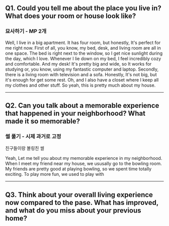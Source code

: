 ## Q1. Could you tell me about the place you live in? What does your room or house look like?
### 묘사하기 - MP 2개

Well, I live in a big apartment. It has four room, but honestly, It's perfect for me right now.
First of all, you know, my bed, desk, and living room are all in one space. 
The bed is right next to the window, so I get nice sunlight during the day, which I love.
Whenever I lie down on my bed, I feel incredibly cozy and comfortable.
And my desk! It's pretty big and wide, so It works for studying or, you know, using my fantastic computer and laptop.
Secondly, there is a living room with television and a sofa. 
Honestly, It's not big, but it's enough for get some rest.
Oh, and I also have a closet where I keep all my clothes and other stuff.
So yeah, this is pretty much about my house.

---
## Q2. Can you talk about a memorable experience that happened in your neighborhood? What made it so memorable?
### 썰 풀기 - 시제 **과거**로 고정

친구들이랑 볼링친 썰

Yeah, Let me tell you about my memorable experience in my neighborhood. 
When I meet my friend near my house, we ususally go to the bowling room.
My friends are pretty good at playing bowling, so we spent time totally exciting.
To play more fun, we used to play with

---
## Q3. Think about your overall living experience now compared to the pase. What has improved, and what do you miss about your previous home?


